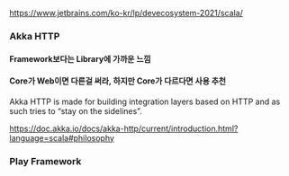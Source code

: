 https://www.jetbrains.com/ko-kr/lp/devecosystem-2021/scala/


### Akka HTTP
#### Framework보다는 Library에 가까운 느낌
#### Core가 Web이면 다른걸 써라, 하지만 Core가 다르다면 사용 추천

Akka HTTP is made for building integration layers based on HTTP and as such tries to “stay on the sidelines”.

https://doc.akka.io/docs/akka-http/current/introduction.html?language=scala#philosophy

### Play Framework
